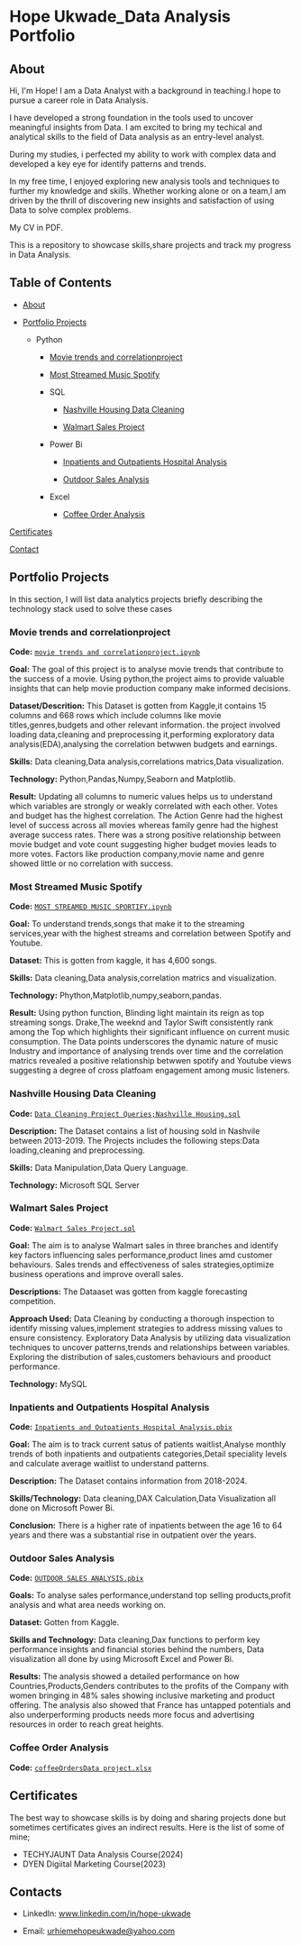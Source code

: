 # Hope Ukwade_Data Analysis Portfolio
## About
Hi, I'm Hope! I am a Data Analyst with a background in teaching.I hope to pursue a career role in Data Analysis.


I have developed a strong foundation in the tools used to uncover meaningful insights from Data. I am excited to bring my techical and analytical skills to the field of Data analysis as an entry-level analyst.


During my studies, i perfected my ability to work with complex data and developed a key eye for identify patterns and trends.

In my free time, I enjoyed exploring new analysis tools and techniques to further my knowledge and skills. Whether working alone or on a team,I am driven by the thrill of discovering new insights and satisfaction of using Data to solve complex problems.


My CV in PDF.


This is a repository to showcase skills,share projects and track my progress in Data Analysis.


## Table of Contents


  -  [About](#About)

  
   - [Portfolio Projects](#Portfolio-Projects)

      - Python

        - [Movie trends and correlationproject](https://github.com/hopeukwade/Hope-Ukwade-Data-Analysis-Portfolio/#Movie-trends-and-correlationproject) 

        - [Most Streamed Music Spotify](https://github.com/hopeukwade/Hope-Ukwade-Data-Analysis-Portfolio#Most-Streamed-Music-Spotify)

         -  SQL

               - [Nashville Housing Data Cleaning](https://github.com/hopeukwade/Hope-Ukwade-Data-Analysis-Portfolio#nashville-housing-data-cleaning)

               - [Walmart Sales Project](https://github.com/hopeukwade/Hope-Ukwade-Data-Analysis-Portfolio#walmart-sales-project)

         -  Power Bi

               - [Inpatients and Outpatients Hospital Analysis](https://github.com/hopeukwade/Hope-Ukwade-Data-Analysis-Portfolio#inpatients-and-outpatients-hospital-analysis)

               - [Outdoor Sales Analysis](https://github.com/hopeukwade/Hope-Ukwade-Data-Analysis-Portfolio#outdoor-sales-analysis)

         -  Excel 

               - [Coffee Order Analysis](https://github.com/hopeukwade/Hope-Ukwade-Data-Analysis-Portfolio#coffee-order-analysis)
 

 [Certificates](Certificates)


 [Contact](Contact)


 ## Portfolio Projects
 

 In this section, I will list data analytics projects briefly describing the technology stack used to solve these cases


 ### Movie trends and correlationproject

 **Code:** [` movie trends and correlationproject.ipynb `](https://github.com/hopeukwade/Portfolioprojects/blob/main/movie%20trends%20and%20correlationproject.ipynb)

 **Goal:** The goal of this project is to analyse movie trends that contribute to the success of a movie. Using python,the project aims to provide valuable insights that can help movie production company make informed decisions.

 **Dataset/Descrition:** This Dataset is gotten from Kaggle,it contains 15 columns and 668 rows which include columns like movie titles,genres,budgets and other relevant information. the project involved loading data,cleaning and preprocessing it,performing exploratory data analysis(EDA),analysing the correlation betwwen budgets and earnings.

 **Skills:** Data cleaning,Data analysis,correlations matrics,Data visualization.

 **Technology:** Python,Pandas,Numpy,Seaborn and Matplotlib.

 **Result:** Updating all columns to numeric values helps us to understand which variables are strongly or weakly correlated with each other. Votes and budget has the highest correlation. The Action Genre had the highest level of success across all movies whereas family genre had the highest average success rates. There was a strong positive relationship between movie budget and vote count suggesting higher budget movies leads to more votes. Factors like production company,movie name and genre showed little or no correlation with success.


### Most Streamed Music Spotify 

**Code:** [`MOST STREAMED MUSIC SPORTIFY.ipynb`](https://github.com/hopeukwade/Portfolioprojects/blob/a121f5c4e5a19ea9ad87a8c8566337f35db73327/MOST%20STREAMED%20MUSIC%20SPORTIFY.ipynb)

**Goal:** To understand trends,songs that make it to the streaming services,year with the highest streams and correlation between Spotify and Youtube.

**Dataset:** This is gotten from kaggle, it has 4,600 songs.

**Skills:** Data cleaning,Data analysis,correlation matrics and visualization.

**Technology:** Phython,Matplotlib,numpy,seaborn,pandas.

**Result:** Using python function, Blinding light maintain its reign as top streaming songs. Drake,The weeknd and Taylor Swift consistently rank among the Top which highlights their significant influence on current music consumption. The Data points underscores the dynamic nature of music Industry and importance of analysing trends over time and the correlation matrics revealed a positive relationship betwwen spotify and Youtube views suggesting a degree of cross platfoam engagement among music listeners.


### Nashville Housing Data Cleaning 

**Code:** [`Data Cleaning Project Queries;Nashville Housing.sql`](https://github.com/hopeukwade/Portfolioprojects/blob/a91b7a07de17f347c8f7e733ba979dbc39130735/Data%20Cleaning%20Project%20Queries%3BNashville%20Housing.sql)

**Description:** The Dataset contains a list of housing sold in Nashvile between 2013-2019. The Projects includes the following steps:Data loading,cleaning and preprocessing.

**Skills:** Data Manipulation,Data Query Language.

**Technology:** Microsoft SQL Server

### Walmart Sales Project

**Code:** [`Walmart Sales Project.sql`](https://github.com/hopeukwade/Portfolioprojects/blob/a91b7a07de17f347c8f7e733ba979dbc39130735/Walmart%20Sales%20Project.sql)

**Goal:** The aim is to analyse Walmart sales in three branches and identify key factors influencing sales performance,product lines amd customer behaviours. Sales trends and effectiveness of sales strategies,optimize business operations and improve overall sales.

**Descriptions:** The Dataaset was gotten from kaggle forecasting competition.

**Approach Used:** Data Cleaning by conducting a thorough inspection to identify missing values,implement strategies to address missing values to ensure consistency.
Exploratory Data Analysis by utilizing data visualization techniques to uncover patterns,trends and relationships between variables. Exploring the distribution of sales,customers behaviours and prooduct performance.

**Technology:** MySQL

### Inpatients and Outpatients Hospital Analysis

**Code:** [`Inpatients and Outpatients Hospital Analysis.pbix`](https://github.com/hopeukwade/Portfolioprojects/blob/a91b7a07de17f347c8f7e733ba979dbc39130735/Inpatients%20and%20Outpatients%20Hospital%20Analysis.pbix)

**Goal:** The aim is to track current satus of patients waitlist,Analyse monthly trends of both inpatients and outpatients categories,Detail speciality levels and calculate average waitlist to understand patterns.

**Description:** The Dataset contains information from 2018-2024.

**Skills/Technology:** Data cleaning,DAX Calculation,Data Visualization all done on Microsoft Power Bi.

**Conclusion:** There is a higher rate of inpatients between the age 16 to 64 years and there was a substantial rise in outpatient over the years.

### Outdoor Sales Analysis

**Code:** [`OUTDOOR SALES ANALYSIS.pbix`](https://github.com/hopeukwade/Portfolioprojects/blob/a91b7a07de17f347c8f7e733ba979dbc39130735/OUTDOOR%20SALES%20ANALYSIS.pbix)

**Goals:** To analyse sales performance,understand top selling products,profit analysis and what area needs working on.

**Dataset:** Gotten from Kaggle.

**Skills and Technology:** Data cleaning,Dax functions to perform key performance insights and financial stories behind the numbers, Data visualization all done by using Microsoft Excel and Power Bi.

**Results:** The analysis showed a detailed performance on how Countries,Products,Genders contributes to the profits of the Company with women bringing in 48% sales showing inclusive marketing and product offering. The analysis also showed that France has untapped potentials and also underperforming products needs more focus and advertising resources in order to reach great heights.


### Coffee Order Analysis 

**Code:** [`coffeeOrdersData project.xlsx`](https://github.com/hopeukwade/Portfolioprojects/blob/a91b7a07de17f347c8f7e733ba979dbc39130735/coffeeOrdersData%20project.xlsx)


## Certificates

The best way to showcase skills is by doing and sharing projects done but sometimes certificates gives an indirect results. Here is the list of some of mine;

- TECHYJAUNT Data Analysis Course(2024)
- DYEN Digiital Marketing Course(2023)


## Contacts
- LinkedIn: www.linkedin.com/in/hope-ukwade
  
- Email: urhiemehopeukwade@yahoo.com

 
                 
       
